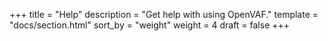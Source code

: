 +++
title = "Help"
description = "Get help with using OpenVAF."
template = "docs/section.html"
sort_by = "weight"
weight = 4
draft = false
+++
